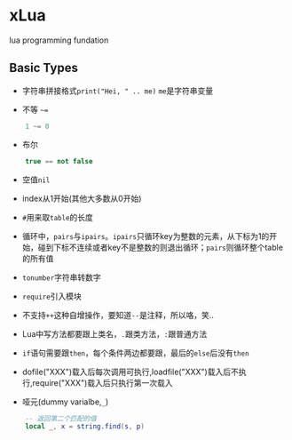 # xLua
lua programming fundation

## Basic Types

- 字符串拼接格式`print("Hei, " .. me)` `me`是字符串变量

- 不等 `~=`
```Lua
	1 ~= 0
```

- 布尔
```Lua
	true == not false
```

- 空值`nil`

- index从1开始(其他大多数从0开始)

- `#`用来取`table`的长度

- 循环中，`pairs`与`ipairs`。`ipairs`只循环key为整数的元素，从下标为1的开始，碰到下标不连续或者key不是整数的则退出循环；`pairs`则循环整个table的所有值

- `tonumber`字符串转数字

- `require`引入模块

- 不支持`++`这种自增操作，要知道`--`是注释，所以咯，笑..

- Lua中写方法都要跟上类名，`.`跟类方法，`:`跟普通方法

- `if`语句需要跟`then`，每个条件两边都要跟，最后的`else`后没有`then`

- dofile("XXX")载入后每次调用可执行,loadfile("XXX")载入后不执行,require("XXX")载入后只执行第一次载入

- 哑元(dummy varialbe,`_`)
```Lua
	-- 返回第二个匹配的值
	local _, x = string.find(s, p)

```
